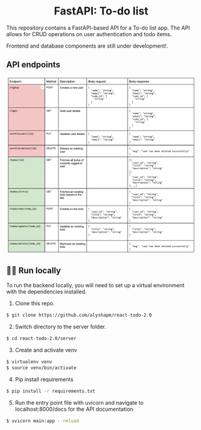 
# <h1 align="center">FastAPI: To-do list</h1>

This repository contains a FastAPI-based API for a To-do list app. The API allows for CRUD operations on user authentication and todo items.

Frontend and database components are still under development!.

## API endpoints
![endpoints](docs/endpoints.png)

## 👩‍💻 Run locally

To run the backend locally, you will need to set up a virtual environment with the dependencies installed.

1. Clone this repo.
```bash
$ git clone https://github.com/alyshapm/react-todo-2.0
```

2. Switch directory to the server folder.
```bash
$ cd react-todo-2.0/server
```

3. Create and activate venv
```bash
$ virtualenv venv
$ source venv/bin/activate
```

4. Pip install requirements
```bash
$ pip install -r requirements.txt
```

5. Run the entry point file with uvicorn and navigate to  localhost:8000/docs for the API documentation
```bash
$ uvicorn main:app --reload
```
